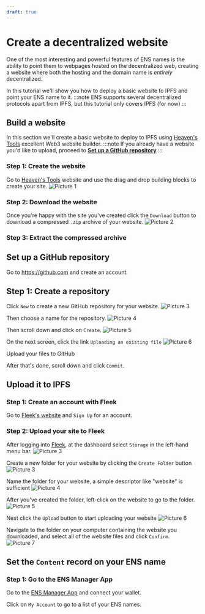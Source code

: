 ```yaml
---
draft: true
---
```


# Create a decentralized website
One of the most interesting and powerful features of ENS names is the ability to point them to webpages hosted on the decentralized web, creating a website where both the hosting and the domain name is *entirely* decentralized.

In this tutorial we'll show you how to deploy a basic website to IPFS and point your ENS name to it.
:::note
ENS supports several decentralized protocols apart from IPFS, but this tutorial only covers IPFS (for now)
:::

## Build a website
In this section we'll create a basic website to deploy to IPFS using [Heaven's Tools](https://heavens.tools) excellent Web3 website builder.
:::note
If you already have a website you'd like to upload, proceed to [**Set up a GitHub repository**](#set-up-a-github-repository)
:::

### Step 1: Create the website
Go to [Heaven's Tools](https://heavens.tools) website and use the drag and drop building blocks to create your site.
![Picture 1](/img/tutorials/decentralized_website_1.png)

### Step 2: Download the website
Once you're happy with the site you've created click the `Download` button to download a compressed `.zip` archive of your website. 
![Picture 2](/img/tutorials/decentralized_website_2.png)

### Step 3: Extract the compressed archive

## Set up a GitHub repository
Go to https://github.com and create an account.

## Step 1: Create a repository
Click `New` to create a new GitHub repository for your website.
![Picture 3](/img/tutorials/decentralized_website_3.png)

Then choose a name for the repository.
![Picture 4](/img/tutorials/decentralized_website_4.png)

Then scroll down and click on `Create`.
![Picture 5](/img/tutorials/decentralized_website_5.png)

On the next screen, click the link `Uploading an existing file`
![Picture 6](/img/tutorials/decentralized_website_6.png)

Upload your files to GitHub
<Image placeholder here>

After that's done, scroll down and click `Commit`.






## Upload it to IPFS

### Step 1: Create an account with Fleek
Go to [Fleek's website](https://fleek.co) and `Sign Up` for an account.

### Step 2: Upload your site to Fleek
After logging into [Fleek](https://fleek.co), at the dashboard select `Storage` in the left-hand menu bar.
![Picture 3](/img/tutorials/decentralized_website_3.png)

Create a new folder for your website by clicking the `Create Folder` button
![Picture 3](/img/tutorials/fleek_2.png)

Name the folder for your website, a simple descriptor like "website" is sufficient
![Picture 4](/img/tutorials/fleek_4.png)

After you've created the folder, left-click on the website to go to the folder.
![Picture 5](/img/tutorials/fleek_5.png)

Next click the `Upload` button to start uploading your website
![Picture 6](/img/tutorials/fleek_6.png)

Navigate to the folder on your computer containing the website you downloaded, and select all of the website files and click `Confirm`.
![Picture 7](/img/tutorials/fleek_7.png)






## Set the `Content` record on your ENS name

### Step 1: Go to the ENS Manager App
Go to the [ENS Manager App](https://app.ens.domains) and connect your wallet.

Click on `My Account` to go to a list of your ENS names.
